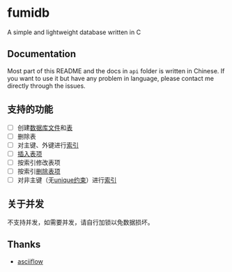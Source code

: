 # fumidb
A simple and lightweight database written in C

## Documentation
Most part of this README and the docs in `api` folder is written in Chinese. If you want to use it but have any problem in language, please contact me directly through the issues.

## 支持的功能
- [ ] 创建[数据库文件](/api/dbfile.md#数据库文件格式)和[表](/api/dbfile.md#表)
- [ ] 删除表
- [ ] 对主键、外键进行[索引](/api/index.md)
- [ ] [插入表项](/api/table.md#表项的增加)
- [ ] 按索引修改表项
- [ ] 按索引[删除表项](/api/table.md#表项的删除)
- [ ] 对非主键（无[unique约束](/api/types.md#类型修饰符)）进行[索引](/api/index.md)

## 关于并发
不支持并发，如需要并发，请自行加锁以免数据损坏。

## Thanks
- [asciiflow](https://asciiflow.com/)